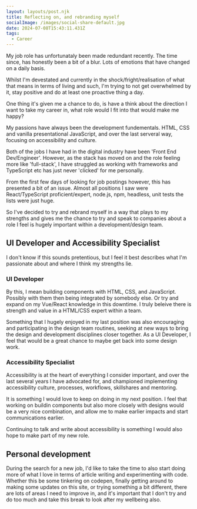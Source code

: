```yaml
---
layout: layouts/post.njk
title: Reflecting on, and rebranding myself
socialImage: /images/social-share-default.jpg
date: 2024-07-08T15:43:11.431Z
tags:
  - Career
---
```

My job role has unfortunataly been made redundant recently. The time since, has honestly been a bit of a blur. Lots of emotions that have changed on a daily basis.

Whilst I'm devestated and currently in the shock/fright/realisation of what that means in terms of living and such, I'm trying to not get overwhelmed by it, stay positive and do at least one proactive thing a day.

One thing it's given me a chance to do, is have a think about the direction I want to take my career in, what role would I fit into that would make me happy?

My passions have always been the development fundementals. HTML, CSS and vanilla presentational JavaScript, and over the last serveral way, focusing on accessibility and culture.

Both of the jobs I have had in the digital industry have been 'Front End Dev/Engineer'. However, as the stack has moved on and the role feeling more like 'full-stack', I have struggled as working with frameworks and TypeScript etc has just never 'clicked' for me personally.

From the first few days of looking for job postings however, this has presented a bit of an issue. Almost all positions I saw were React/TypeScript proficient/expert, node.js, npm, headless, unit tests the lists were just huge.

So I've decided to try and rebrand myself in a way that plays to my strengths and gives me the chance to try and speak to companies about a role I feel is hugely important within a development/design team.

## UI Developer and Accessibility Specialist

I don't know if this sounds pretentious, but I feel it best describes what I'm passionate about and where I think my strengths lie.

### UI Developer

By this, I mean building components with HTML, CSS, and JavaScript. Possibly with them then being integrated by somebody else. Or try and expand on my Vue/React knowledge in this downtime. I truly beleive there is strength and value in a HTML/CSS expert within a team.

Something that I hugely enjoyed in my last position was also encouraging and participating in the design team routines, seeking at new ways to bring the design and development disciplines closer together. As a UI Developer, I feel that would be a great chance to maybe get back into some design work.

### Accessibility Specialist

Accessibility is at the heart of everything I consider important, and over the last several years I have advocated for, and championed implementing accessibility culture, processes, workflows, skillshares and mentoring. 

It is something I would love to keep on doing in my next position. I feel that working on buildin components but also more closely with designs would be a very nice combination, and allow me to make earlier impacts and start communications earlier.

Continuing to talk and write about accessibility is something I would also hope to make part of my new role.

## Personal development

During the search for a new job, I'd like to take the time to also start doing more of what I love in terms of article writing and experimenting with code. Whether this be some tinkering on codepen, finally getting around to making some updates on this site, or trying something a bit different, there are lots of areas I need to improve in, and it's important that I don't try and do too much and take this break to look after my wellbeing also.